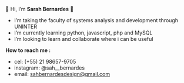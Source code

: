  👋 Hi, I’m **Sarah Bernardes** 👋 
- I’m taking the faculty of systems analysis and development through UNINTER
- I’m currently learning python, javascript, php and MySQL
- I’m looking to learn and collaborate where i can be useful

**How to reach me :** 
- cel: (+55) 21 98657-9705 
- instagram: @sah__bernardes 
- email: sahbernardesdesign@gmail.com
                        
                       
<!---
SahBernardes/SahBernardes is a ✨ special ✨ repository because its `README.md` (this file) appears on your GitHub profile.
You can click the Preview link to take a look at your changes.
--->
